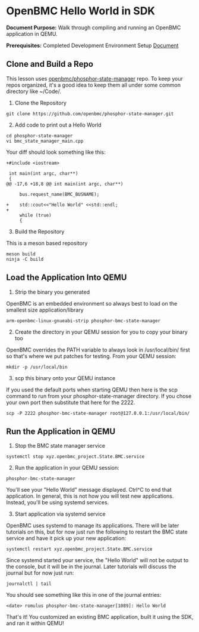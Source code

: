 # OpenBMC Hello World in SDK

**Document Purpose:** Walk through compiling and running an OpenBMC application
in QEMU.

**Prerequisites:** Completed Development Environment Setup [Document](https://github.com/openbmc/docs/blob/master/development/dev-environment.md)

## Clone and Build a Repo

This lesson uses
[openbmc/phosphor-state-manager](https://github.com/openbmc/phosphor-state-manager)
repo. To keep your repos organized, it's a good idea to keep them all under some
common directory like ~/Code/.

1. Clone the Repository
  ```
  git clone https://github.com/openbmc/phosphor-state-manager.git
  ```

2. Add code to print out a Hello World
  ```
  cd phosphor-state-manager
  vi bmc_state_manager_main.cpp
  ```

  Your diff should look something like this:
  ```
  +#include <iostream>

   int main(int argc, char**)
   {
  @@ -17,6 +18,8 @@ int main(int argc, char**)

       bus.request_name(BMC_BUSNAME);

  +    std::cout<<"Hello World" <<std::endl;
  +
       while (true)
       {
  ```

3. Build the Repository

  This is a meson based repository
  ```
  meson build
  ninja -C build
  ```

## Load the Application Into QEMU

  1. Strip the binary you generated

  OpenBMC is an embedded environment so always best to load on the smallest size
  application/library
  ```
  arm-openbmc-linux-gnueabi-strip phosphor-bmc-state-manager
  ```

  2. Create the directory in your QEMU session
  for you to copy your binary too

  OpenBMC overrides the PATH variable to always look in /usr/local/bin/ first so
  that's where we put patches for testing. From your QEMU session:
  ```
  mkdir -p /usr/local/bin
  ```

  3. scp this binary onto your QEMU instance

  If you used the default ports when starting QEMU then here is the scp command
  to run from your phosphor-state-manager directory. If you chose your own port
  then substitute that here for the 2222.
  ```
  scp -P 2222 phosphor-bmc-state-manager root@127.0.0.1:/usr/local/bin/
  ```

## Run the Application in QEMU

  1. Stop the BMC state manager service
  ```
  systemctl stop xyz.openbmc_project.State.BMC.service
  ```

  2. Run the application in your QEMU session:
  ```
  phosphor-bmc-state-manager
  ```

  You'll see your "Hello World" message displayed.  Ctrl^C to end that
  application. In general, this is not how you will test new applications.
  Instead, you'll be using systemd services.

  3. Start application via systemd service

  OpenBMC uses systemd to manage its applications. There will be later tutorials
  on this, but for now just run the following to restart the BMC state service
  and have it pick up your new application:
  ```
  systemctl restart xyz.openbmc_project.State.BMC.service
  ```

  Since systemd started your service, the
  "Hello World" will not be output to the console, but it will be in the
  journal. Later tutorials will discuss the journal but for now just run:
  ```
  journalctl | tail
  ```

  You should see something like this in one of the journal
  entries:
  ```
  <date> romulus phosphor-bmc-state-manager[1089]: Hello World
  ```

That's it! You customized an existing BMC application, built it using the SDK,
and ran it within QEMU!
